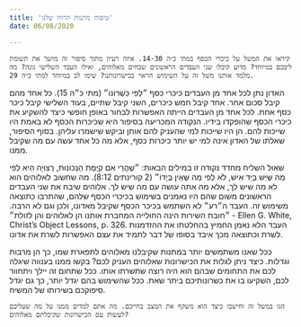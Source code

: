 ```yaml
---
title: 'טיפוח מתנות הרוח שלנו'
date: 06/08/2020

---
```


`קיראו את המשל על כיכרי הכסף במתי כ״ה 14-30. איזה רעיון מתוך סיפור זה מושך את תשומת ליבכם במיוחד? מדוע קיבלו שני העבדים הראשונים שבחים מאלוהים, ואילו העבד השלישי גונה? מה מלמד אותנו משל זה על השימוש הראוי בכישרונותנו? שימו לב במיוחד למתי כ״ה 29.`

האדון נתן לכל אחד מן העבדים כיכרי כסף ״לְפִי כִּשְׁרוֹנוֹ״ (מתי כ״ה 15). כל אחד מהם קיבל סכום אחר. אחד קיבל חמש כיכרים, השני קיבל שתיים, בעוד השלישי קיבל כיכר כסף אחת. לכל אחד מן העבדים הייתה האפשרות לבחור באופן חופשי כיצד להשקיע את כיכרי הכסף שהופקדו בידיו. הנקודה המכריעה בסיפור היא שכיכרות הכסף לא באמת היו שייכות להם. הן היו שייכות למי שהעניק להם אותן וביקש שישמרו עליהן. בסוף הסיפור, שאלתו של האדון אינה למי יש יותר כיכרות כסף, אלא מה כל אחד עשה עם מה שקיבל ממנו.

שאול השליח מחדד נקודה זו במילים הבאות: ״שֶׁהֲרֵי אִם קַיֶּמֶת הַנְּכוֹנוּת, רְצוּיָה הִיא לְפִי מַה שֶּׁיֵּשׁ בְּיַד אִישׁ, לֹא לְפִי מַה שֶּׁאֵין בְּיָדוֹ״ (2 קורינתים 8:12). מה שחשוב לאלוהים הוא לא מה שיש לך, אלא מה אתה עושה עם מה שיש לך. אלוהים שיבח את שני העבדים הראשונים משום שהם היו נאמנים בשימוש בכיכרי הכסף שלהם, שהתרבו כתוצאה משימוש זה. העבד ה״רע״ לא השתמש בכיכר הכסף שקיבל מאדונו, ולכן וגם לא הרבה. ״חובת השירות הינה החולייה המחברת אותנו הן לאלוהים והן לזולת״ - Ellen G. White, Christ’s Object Lessons, p. 326. העבד הלא נאמן החמיץ בהחלטתו את ההזדמנות לשרת וכתוצאה מכך איבד בסופו של דבר לתמיד את עצם האפשרות לשרת את אדונו.

ככל שאנו משתמשים יותר במתנות שקיבלנו מאלוהים לתפארת שמו, כך הן מרבות וגדלות. כיצד ניתן לגלות את הכישרונות שאלוהים העניק לכם? בקשו ממנו בענווה שיגלה לכם את התחומים שבהם הוא היה רוצה שתשרתו אותו. ככל שתחום זה יילך ויתחוור לכם, השקיעו בו את כשרונותיכם ביתר שאת. ככל שהשימוש בהם יגדל יותר, כך גם יגדל סיפוקכם בשירותו של המשיח.

`הגו במשל זה וחישבו כיצד הוא משקף את המצב בחייכם. מה אתם למדים ממנו על מה שעליכם לעשות עם הכישרונות שקיבלתם מאלוהים?`